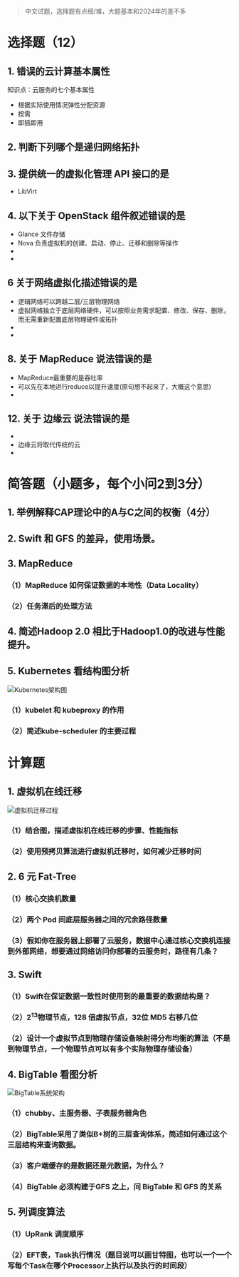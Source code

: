 > 中文试题，选择题有点细/难，大题基本和2024年的差不多

# 选择题（12）

## 1. 错误的云计算基本属性

知识点：云服务的七个基本属性
- 根据实际使用情况弹性分配资源
- 按需
- 即插即用

## 2. 判断下列哪个是递归网络拓扑



## 3. 提供统一的虚拟化管理 API 接口的是

- LibVirt

## 4. 以下关于 OpenStack 组件叙述错误的是

- Glance 文件存储
- Nova 负责虚拟机的创建、启动、停止、迁移和删除等操作
- 
- 
## 6 关于网络虚拟化描述错误的是
- 逻辑网络可以跨越二层/三层物理网络
- 虚拟网络独立于底层网络硬件，可以按照业务需求配置、修改、保存、删除，而无需重新配置底层物理硬件或拓扑
- 
- 
## 8. 关于 MapReduce 说法错误的是

- MapReduce最重要的是吞吐率
- 可以先在本地进行reduce以提升速度(原句想不起来了，大概这个意思)
- 

## 12. 关于 边缘云 说法错误的是

- 
- 边缘云将取代传统的云
- 

# 简答题（小题多，每个小问2到3分）

## 1. 举例解释CAP理论中的A与C之间的权衡（4分）

## 2. Swift 和 GFS 的差异，使用场景。

## 3. MapReduce

### （1）MapReduce 如何保证数据的本地性（Data Locality）
### （2）任务滞后的处理方法

## 4. 简述Hadoop 2.0 相比于Hadoop1.0的改进与性能提升。

## 5. Kubernetes 看结构图分析

![Kubernetes架构图](https://p8.itc.cn/q_70/images03/20210808/515f9ce1b61f484980277953d913c29b.png)

### （1）kubelet 和 kubeproxy 的作用

### （2）简述kube-scheduler 的主要过程


# 计算题

## 1. 虚拟机在线迁移

![虚拟机迁移过程](https://www.researchgate.net/publication/321157583/figure/fig1/AS:562454577020928@1511111029756/Live-VM-migration-steps-of-Google-Compute-Engine-134.png)

### （1）结合图，描述虚拟机在线迁移的步骤、性能指标

### （2）使用预拷贝算法进行虚拟机迁移时，如何减少迁移时间

## 2. 6 元 Fat-Tree

### （1）核心交换机数量
### （2）两个 Pod 间底层服务器之间的冗余路径数量
### （3）假如你在服务器上部署了云服务，数据中心通过核心交换机连接到外部网络，想要通过网络访问你部署的云服务时，路径有几条？


## 3. Swift

### （1）Swift在保证数据一致性时使用到的最重要的数据结构是？
### （2）$2^13$物理节点，128 倍虚拟节点，32位 MD5 右移几位
### （2）设计一个虚拟节点到物理存储设备映射得分布均衡的算法（不是到物理节点，一个物理节点可以有多个实际物理存储设备）


## 4. BigTable 看图分析

![BigTable系统架构](https://ucc.alicdn.com/pic/developer-ecology/5ee52edc55dd49dd84a2d435df716e71.png?x-oss-process=image%2Fresize%2Cw_1400%2Cm_lfit%2Fformat%2Cwebp)

### （1）chubby、主服务器、子表服务器角色

### （2）BigTable采用了类似B+树的三层查询体系，简述如何通过这个三层结构来查询数据。
### （3）客户端缓存的是数据还是元数据，为什么？
### （4）BigTable 必须构建于GFS 之上，问 BigTable 和 GFS 的关系


## 5. 列调度算法

### （1）UpRank 调度顺序
### （2）EFT表，Task执行情况（题目说可以画甘特图，也可以一个一个写每个Task在哪个Processor上执行以及执行的时间段）